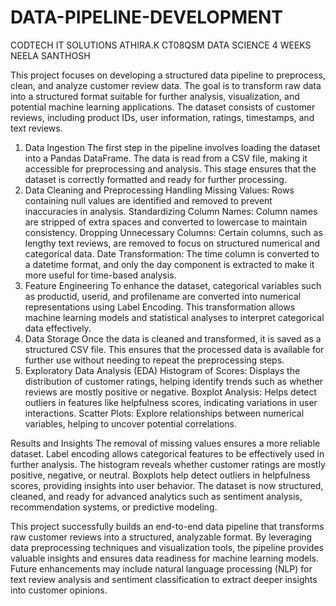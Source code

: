 # DATA-PIPELINE-DEVELOPMENT
CODTECH IT SOLUTIONS
ATHIRA.K
CT08QSM
DATA SCIENCE
4 WEEKS
NEELA SANTHOSH


This project focuses on developing a structured data pipeline to preprocess, clean, and analyze customer review data. The goal is to transform raw data into a structured format suitable for further analysis, visualization, and potential machine learning applications. The dataset consists of customer reviews, including product IDs, user information, ratings, timestamps, and text reviews.
1. Data Ingestion
The first step in the pipeline involves loading the dataset into a Pandas DataFrame. The data is read from a CSV file, making it accessible for preprocessing and analysis. This stage ensures that the dataset is correctly formatted and ready for further processing.
2. Data Cleaning and Preprocessing
Handling Missing Values: Rows containing null values are identified and removed to prevent inaccuracies in analysis.
Standardizing Column Names: Column names are stripped of extra spaces and converted to lowercase to maintain consistency.
Dropping Unnecessary Columns: Certain columns, such as lengthy text reviews, are removed to focus on structured numerical and categorical data.
Date Transformation: The time column is converted to a datetime format, and only the day component is extracted to make it more useful for time-based analysis.
3. Feature Engineering
To enhance the dataset, categorical variables such as productid, userid, and profilename are converted into numerical representations using Label Encoding. This transformation allows machine learning models and statistical analyses to interpret categorical data effectively.
4. Data Storage
Once the data is cleaned and transformed, it is saved as a structured CSV file. This ensures that the processed data is available for further use without needing to repeat the preprocessing steps.
5. Exploratory Data Analysis (EDA)
Histogram of Scores: Displays the distribution of customer ratings, helping identify trends such as whether reviews are mostly positive or negative.
Boxplot Analysis: Helps detect outliers in features like helpfulness scores, indicating variations in user interactions.
Scatter Plots: Explore relationships between numerical variables, helping to uncover potential correlations.

Results and Insights
The removal of missing values ensures a more reliable dataset.
Label encoding allows categorical features to be effectively used in further analysis.
The histogram reveals whether customer ratings are mostly positive, negative, or neutral.
Boxplots help detect outliers in helpfulness scores, providing insights into user behavior.
The dataset is now structured, cleaned, and ready for advanced analytics such as sentiment analysis, recommendation systems, or predictive modeling.

This project successfully builds an end-to-end data pipeline that transforms raw customer reviews into a structured, analyzable format. By leveraging data preprocessing techniques and visualization tools, the pipeline provides valuable insights and ensures data readiness for machine learning models. Future enhancements may include natural language processing (NLP) for text review analysis and sentiment classification to extract deeper insights into customer opinions.
